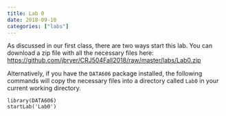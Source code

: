 ```yaml
---
title: Lab 0
date: 2018-09-10
categories: ["labs"]
---
```


As discussed in our first class, there are two ways start this lab. You can download a zip file with all the necessary files here: https://github.com/jbryer/CRJ504Fall2018/raw/master/labs/Lab0.zip

<!--more-->

Alternatively, if you have the `DATA606` package installed, the following commands will copy the necessary files into a directory called `Lab0` in your current working directory. 

```
library(DATA606)
startLab('Lab0')
```


